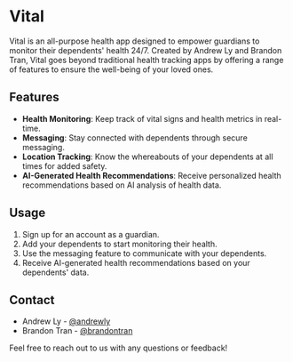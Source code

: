 # Vital

Vital is an all-purpose health app designed to empower guardians to monitor their dependents' health 24/7. Created by Andrew Ly and Brandon Tran, Vital goes beyond traditional health tracking apps by offering a range of features to ensure the well-being of your loved ones.

## Features

- **Health Monitoring**: Keep track of vital signs and health metrics in real-time.
- **Messaging**: Stay connected with dependents through secure messaging.
- **Location Tracking**: Know the whereabouts of your dependents at all times for added safety.
- **AI-Generated Health Recommendations**: Receive personalized health recommendations based on AI analysis of health data.

## Usage

1. Sign up for an account as a guardian.
2. Add your dependents to start monitoring their health.
3. Use the messaging feature to communicate with your dependents.
4. Receive AI-generated health recommendations based on your dependents' data.

## Contact

- Andrew Ly - [@andrewly](https://github.com/andyly13)
- Brandon Tran - [@brandontran](https://github.com/btrann0404)

Feel free to reach out to us with any questions or feedback!

